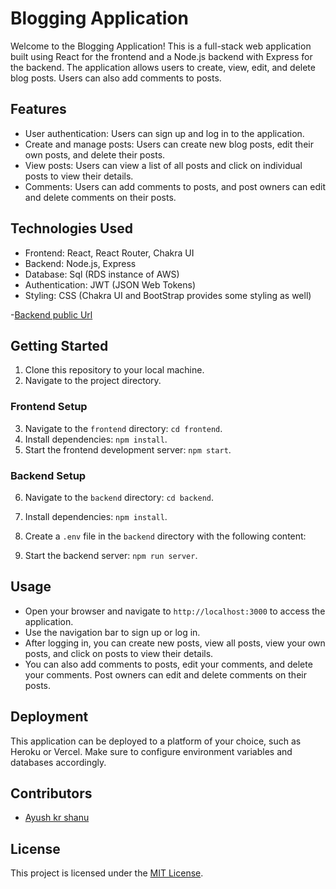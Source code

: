 # Blogging Application

Welcome to the Blogging Application! This is a full-stack web application built using React for the frontend and a Node.js backend with Express for the backend. The application allows users to create, view, edit, and delete blog posts. Users can also add comments to posts.

## Features

- User authentication: Users can sign up and log in to the application.
- Create and manage posts: Users can create new blog posts, edit their own posts, and delete their posts.
- View posts: Users can view a list of all posts and click on individual posts to view their details.
- Comments: Users can add comments to posts, and post owners can edit and delete comments on their posts.

## Technologies Used

- Frontend: React, React Router, Chakra UI
- Backend: Node.js, Express
- Database: Sql (RDS instance of AWS)
- Authentication: JWT (JSON Web Tokens)
- Styling: CSS (Chakra UI and BootStrap provides some styling as well)

-[Backend public Url](http://13.211.33.106:4500/)

## Getting Started

1. Clone this repository to your local machine.
2. Navigate to the project directory.

### Frontend Setup

3. Navigate to the `frontend` directory: `cd frontend`.
4. Install dependencies: `npm install`.
5. Start the frontend development server: `npm start`.

### Backend Setup

6. Navigate to the `backend` directory: `cd backend`.
7. Install dependencies: `npm install`.
8. Create a `.env` file in the `backend` directory with the following content:


9. Start the backend server: `npm run server`.

## Usage

- Open your browser and navigate to `http://localhost:3000` to access the application.
- Use the navigation bar to sign up or log in.
- After logging in, you can create new posts, view all posts, view your own posts, and click on posts to view their details.
- You can also add comments to posts, edit your comments, and delete your comments. Post owners can edit and delete comments on their posts.

## Deployment

This application can be deployed to a platform of your choice, such as Heroku or Vercel. Make sure to configure environment variables and databases accordingly.

## Contributors

- [Ayush kr shanu](https://github.com/Ayush-kr-shanu)

## License

This project is licensed under the [MIT License](LICENSE).

